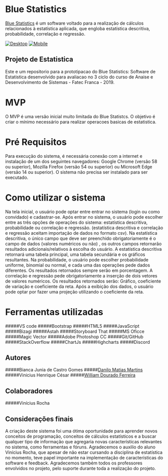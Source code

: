 # Blue Statistics	
[Blue Statistics](http://https://willdfz.github.io "Blue Statistics") é um software voltado para a realização de cálculos relacionados à estatística aplicada,
que engloba estatística descritiva, probabilidade, correlação e regressão. 

[![Desktop](http://willdfz.github.io/media/Landing_page_desktop.png "Desktop")](http://willdfz.github.io/media/Landing_page_desktop.png "Desktop")
[![Mobile](http://willdfz.github.io/media/Landing_page_mobile.png "Mobile")](http://http://willdfz.github.io/media/Landing_page_mobile.png "Mobile")

## Projeto de Estatistica 

Este e um repositorio para a prototipacao do Blue Statistics: Software de Estatistica desenvolvido para avaliacao no 3 ciclo do curso de Anaise e Desenvolvimento de Sistemas - Fatec Franca - 2019.

# MVP

O MVP é uma versão inicial muito limitada do Blue Statistcs. O objetivo é criar o mínimo necessário para realizar operacoes basicas de estatistica. 



# Pré Requisitos
Para execução do sistema, é necessária conexão com a internet e instalação de um dos seguintes navegadores:
Google Chrome (versão 58 ou superior), Mozilla Firefox (versão 54 ou superior) ou Microsoft Edge (versão 14 ou superior). 
O sistema não precisa ser instalado para ser executado.

# Como utilizar o sistema
Na tela inicial, o usuário pode optar entre entrar no sistema (login ou como convidado) e cadastrar-se.
Após entrar no sistema, o usuário pode escolher entre as três opções de operações do sistema:
estatística descritiva, probabilidade ou correlação e regressão. (estatística descritiva e correlação e regressão aceitam
importação de dados no formato csv).
Na estatística descritiva, o único campo que deve ser preenchido obrigatoriamente é o campo de dados 
(valores numéricos ou não) , os outros campos retornarão resultados adicionais/relativos à escolha do usuário. 
A estatística descritiva retornará uma tabela principal, uma tabela secundária e os gráficos resultantes. 
Na probabilidade, o usuário pode escolher probabilidade uniforme, binomial ou normal, e cada uma das operações pede dados
diferentes. Os resultados retornados sempre serão em porcentagem.
A correlação e regressão pede obrigatoriamente a inserção de dois vetores de valores numéricos. Os resultados retornados
serão: Gráfico, coeficiente de variação e coeficiente da reta. Após a exibição dos dados, o usuário pode optar por fazer
uma projeção utilizando o coeficiente da reta.

# Ferramentas utilizadas
#####VS code
#####Bootstrap 
#####HTML5
#####JavaScript
#####Bizagi
#####Astah
#####Storyboard That
#####MS Oficce
#####Magic Vector 
#####Adobe Photoshop CC
#####Git/GitHub
#####StackOverflow
#####ChartJs
#####Highcharts
#####Discord

## Autores
#####Bianca Junia de Castro Gomes
#####[Danilo Matias Martins](http://https://github.com/DaniloMatias "Danilo Matias Martins")
#####Vinicius Henrique César
#####[William Dourado Ferreira](http://https://github.com/WillDFz "William Dourado Ferreira")

## Colaboradores
#####Vinícius Rocha

## Considerações finais
A criação deste sistema foi uma ótima oportunidade para aprender novos conceitos de programação, conceitos de cálculos
estatísticos e a buscar qualquer tipo de informação que agregaria novas características relevantes no sistema, como 
ferramentas e fóruns. Agradecemos o auxilio do aluno Vinícius Rocha, que apesar de não estar cursando a disciplina de 
estatística no momento, teve papel importante na implementação de características do software e feedback. Agradecemos também 
todos os professores envolvidos no projeto, pelo suporte durante toda a realização do projeto. 





